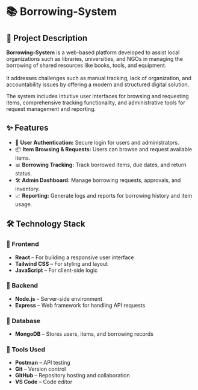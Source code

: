 <h1>📚 Borrowing-System</h1>

<h2>📝 Project Description</h2>
<p>
  <strong>Borrowing-System</strong> is a web-based platform developed to assist local organizations such as libraries, universities, and NGOs in managing the borrowing of shared resources like books, tools, and equipment.<br><br>
  It addresses challenges such as manual tracking, lack of organization, and accountability issues by offering a modern and structured digital solution.
</p>
<p>
  The system includes intuitive user interfaces for browsing and requesting items, comprehensive tracking functionality, and administrative tools for request management and reporting.
</p>

<h2>✨ Features</h2>
<ul>
  <li>🔐 <strong>User Authentication:</strong> Secure login for users and administrators.</li>
  <li>📦 <strong>Item Browsing & Requests:</strong> Users can browse and request available items.</li>
  <li>📊 <strong>Borrowing Tracking:</strong> Track borrowed items, due dates, and return status.</li>
  <li>🛠 <strong>Admin Dashboard:</strong> Manage borrowing requests, approvals, and inventory.</li>
  <li>📈 <strong>Reporting:</strong> Generate logs and reports for borrowing history and item usage.</li>
</ul>

<h2>🛠 Technology Stack</h2>

<h3>🚀 Frontend</h3>
<ul>
  <li><strong>React</strong> – For building a responsive user interface</li>
  <li><strong>Tailwind CSS</strong> – For styling and layout</li>
  <li><strong>JavaScript</strong> – For client-side logic</li>
</ul>

<h3>🔧 Backend</h3>
<ul>
  <li><strong>Node.js</strong> – Server-side environment</li>
  <li><strong>Express</strong> – Web framework for handling API requests</li>
</ul>

<h3>💾 Database</h3>
<ul>
  <li><strong>MongoDB</strong> – Stores users, items, and borrowing records</li>
</ul>

<h3>🧰 Tools Used</h3>
<ul>
  <li><strong>Postman</strong> – API testing</li>
  <li><strong>Git</strong> – Version control</li>
  <li><strong>GitHub</strong> – Repository hosting and collaboration</li>
  <li><strong>VS Code</strong> – Code editor</li>
</ul>
